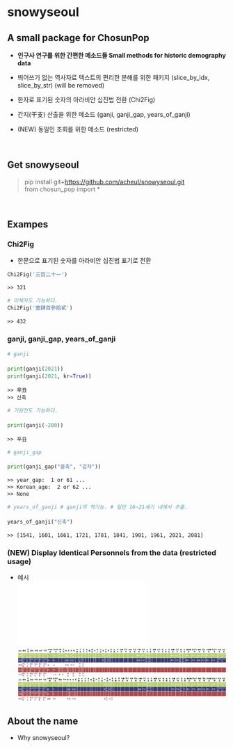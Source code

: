 # **snowyseoul**

## A small package for ChosunPop
+ **인구사 연구를 위한 간편한 메소드들 Small methods for historic demography data** <br/>
+ 띄어쓰기 없는 역사자료 텍스트의 편리한 분해를 위한 패키지 (slice_by_idx, slice_by_str) (will be removed) <br/>
+ 한자로 표기된 숫자의 아라비안 십진법 전환 (Chi2Fig) <br/>
+ 간지(干支) 산출을 위한 메소드 (ganji, ganji_gap, years_of_ganji) <br/>

+ (NEW) 동일인 조회를 위한 메소드 (restricted) <br/>

<br/>

## Get snowyseoul
> pip install git+https://github.com/acheul/snowyseoul.git  
> from chosun_pop import *

<br/>

## Exampes

### Chi2Fig  
  
* 한문으로 표기된 숫자를 아라비안 십진법 표기로 전환

```python
Chi2Fig('三百二十一')
```
    >> 321
```python
# 이체자도 가능하다.
Chi2Fig('壹肆百參拾貳')
```
    >> 432

### ganji, ganji_gap, years_of_ganji

```python
# ganji

print(ganji(2021))
print(ganji(2021, kr=True))
```

    >> 辛丑
    >> 신축
    


```python
# 기원전도 가능하다.

print(ganji(-200))
```

    >> 辛丑
    


```python
# ganji_gap

print(ganji_gap("을축", "갑자"))
```

    >> year_gap:  1 or 61 ...
    >> Korean_age:  2 or 62 ...
    >> None
    


```python
# years_of_ganji # ganji의 역기능. # 일단 16~21세기 내에서 추출.

years_of_ganji("신축")
```




    >> [1541, 1601, 1661, 1721, 1781, 1841, 1901, 1961, 2021, 2081]


### (NEW) Display Identical Personnels from the data (restricted usage)
+ 예시  
![dispidenex](./resources/dispidenex.html)
![dispidenex](./resources/dispidenex.png)

## About the name
* Why snowyseoul?